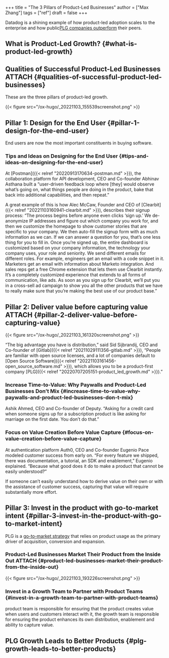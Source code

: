 +++
title = "The 3 Pillars of Product-Led Businesses"
author = ["Max Zhang"]
tags = ["ref"]
draft = false
+++

Datadog is a shining example of how product-led adoption scales to the enterprise and how public[PLG companies outperform](https://openviewpartners.com/product-led-growth-index/) their peers.


## What is Product-Led Growth? {#what-is-product-led-growth}


## Qualities of Successful Product-Led Businesses <span class="tag"><span class="ATTACH">ATTACH</span></span> {#qualities-of-successful-product-led-businesses}

These are the three pillars of product-led growth.

{{< figure src="/ox-hugo/_20221103_155539screenshot.png" >}}


## Pillar 1: Design for the End User {#pillar-1-design-for-the-end-user}

End users are now the most important constituents in buying software.


### Tips and Ideas on Designing for the End User {#tips-and-ideas-on-designing-for-the-end-user}

At [Postman]({{< relref "20220913170634-postman.md" >}}), the collaboration platform for API development, CEO and Co-founder Abhinav Asthana built a “user-driven feedback loop where [they] would observe what’s going on, what things people are doing in the product, bake that back into additional capabilities, and then repeat.”

A great example of this is how Alec McCaw, Founder and CEO of [Clearbit]({{< relref "20221103160941-clearbit.md" >}}), describes their signup process:
“The process begins before anyone even clicks ‘sign up.’ We de-anonymize IP addresses and figure out which company you work for, and then we customize the homepage to show customer stories that are specific to your company. We then auto-fill the signup form with as much information as we can. If we can answer a question for you, that’s one less thing for you to fill in.
Once you’re signed up, the entire dashboard is customized based on your company information, the technology your company uses, your role and seniority.
We send different emails for different roles. For example, engineers get an email with a code snippet in it. Marketers get an email with information about Marketo integration. And sales reps get a free Chrome extension that lets them use Clearbit instantly.
It’s a completely customized experience that extends to all forms of communication, like ads. As soon as you sign up for Clearbit, we’ll put you in a cross-sell ad campaign to show you all the other products that we have to really make sure that you’re making the best use of our product base.”


## Pillar 2: Deliver value before capturing value <span class="tag"><span class="ATTACH">ATTACH</span></span> {#pillar-2-deliver-value-before-capturing-value}

{{< figure src="/ox-hugo/_20221103_161320screenshot.png" >}}

“The big advantage you have is distribution,” said Sid Sijbrandij, CEO and Co-founder of [Gitlab]({{< relref "20211029111356-gitlab.md" >}}), “People are familiar with open source licenses, and a lot of companies default to [Open Source Software]({{< relref "20221103161456-open_source_software.md" >}}), which allows you to be a product-first company [PLG]({{< relref "20220707205151-product_led_growth.md" >}}).”


### Increase Time-to-Value: Why Paywalls and Product-Led Businesses Don’t Mix {#increase-time-to-value-why-paywalls-and-product-led-businesses-don-t-mix}

Ashik Ahmed, CEO and Co-founder of Deputy. “Asking for a credit card when someone signs up for a subscription product is like asking for marriage on the first date. You don’t do that.”


### Focus on Value Creation Before Value Capture {#focus-on-value-creation-before-value-capture}

At authentication platform Auth0, CEO and Co-founder Eugenio Pace modeled customer success from early on. “For every feature we shipped, there was documentation, a tutorial, an SDK and enablement,” Eugenio explained. “Because what good does it do to make a product that cannot be easily understood?”

If someone can’t easily understand how to derive value on their own or with the assistance of customer success, capturing that value will require substantially more effort.


## Pillar 3: Invest in the product with go-to-market intent {#pillar-3-invest-in-the-product-with-go-to-market-intent}

PLG is a [go-to-market strategy](https://expand.openviewpartners.com/your-product-is-your-go-to-market-strategy-heres-why-b1881c0c521) that relies on product usage as the primary driver of acquisition, conversion and expansion.


### Product-Led Businesses Market Their Product from the Inside Out <span class="tag"><span class="ATTACH">ATTACH</span></span> {#product-led-businesses-market-their-product-from-the-inside-out}

{{< figure src="/ox-hugo/_20221103_193226screenshot.png" >}}


### Invest in a Growth Team to Partner with Product Teams {#invest-in-a-growth-team-to-partner-with-product-teams}

product team is responsible for ensuring that the product creates value when users and customers interact with it, the growth team is responsible for ensuring the product enhances its own distribution, enablement and ability to capture value.


## PLG Growth Leads to Better Products {#plg-growth-leads-to-better-products}
